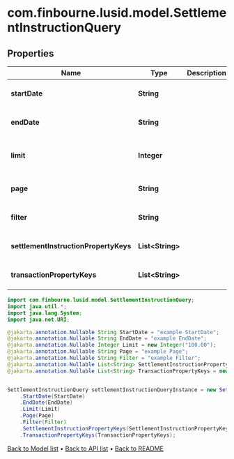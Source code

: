 # com.finbourne.lusid.model.SettlementInstructionQuery

## Properties

Name | Type | Description | Notes
------------ | ------------- | ------------- | -------------
**startDate** | **String** |  | [optional] [default to String]
**endDate** | **String** |  | [optional] [default to String]
**limit** | **Integer** |  | [optional] [default to Integer]
**page** | **String** |  | [optional] [default to String]
**filter** | **String** |  | [optional] [default to String]
**settlementInstructionPropertyKeys** | **List&lt;String&gt;** |  | [optional] [default to List<String>]
**transactionPropertyKeys** | **List&lt;String&gt;** |  | [optional] [default to List<String>]

```java
import com.finbourne.lusid.model.SettlementInstructionQuery;
import java.util.*;
import java.lang.System;
import java.net.URI;

@jakarta.annotation.Nullable String StartDate = "example StartDate";
@jakarta.annotation.Nullable String EndDate = "example EndDate";
@jakarta.annotation.Nullable Integer Limit = new Integer("100.00");
@jakarta.annotation.Nullable String Page = "example Page";
@jakarta.annotation.Nullable String Filter = "example Filter";
@jakarta.annotation.Nullable List<String> SettlementInstructionPropertyKeys = new List<String>();
@jakarta.annotation.Nullable List<String> TransactionPropertyKeys = new List<String>();


SettlementInstructionQuery settlementInstructionQueryInstance = new SettlementInstructionQuery()
    .StartDate(StartDate)
    .EndDate(EndDate)
    .Limit(Limit)
    .Page(Page)
    .Filter(Filter)
    .SettlementInstructionPropertyKeys(SettlementInstructionPropertyKeys)
    .TransactionPropertyKeys(TransactionPropertyKeys);
```


[Back to Model list](../README.md#documentation-for-models) &#8226; [Back to API list](../README.md#documentation-for-api-endpoints) &#8226; [Back to README](../README.md)
